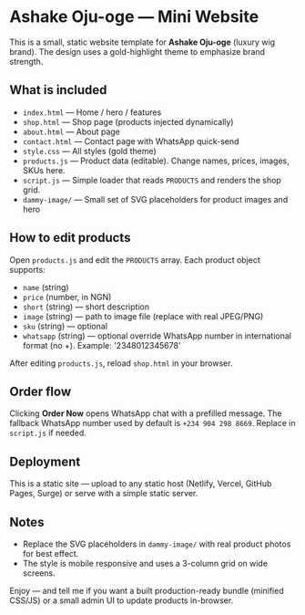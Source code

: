 # Ashake Oju-oge — Mini Website

This is a small, static website template for **Ashake Oju-oge** (luxury wig brand). The design uses a gold-highlight theme to emphasize brand strength.

## What is included
- `index.html` — Home / hero / features
- `shop.html` — Shop page (products injected dynamically)
- `about.html` — About page
- `contact.html` — Contact page with WhatsApp quick-send
- `style.css` — All styles (gold theme)
- `products.js` — Product data (editable). Change names, prices, images, SKUs here.
- `script.js` — Simple loader that reads `PRODUCTS` and renders the shop grid.
- `dammy-image/` — Small set of SVG placeholders for product images and hero

## How to edit products
Open `products.js` and edit the `PRODUCTS` array. Each product object supports:
- `name` (string)
- `price` (number, in NGN)
- `short` (string) — short description
- `image` (string) — path to image file (replace with real JPEG/PNG)
- `sku` (string) — optional
- `whatsapp` (string) — optional override WhatsApp number in international format (no +). Example: '2348012345678'

After editing `products.js`, reload `shop.html` in your browser.

## Order flow
Clicking **Order Now** opens WhatsApp chat with a prefilled message. The fallback WhatsApp number used by default is `+234 904 298 8669`. Replace in `script.js` if needed.

## Deployment
This is a static site — upload to any static host (Netlify, Vercel, GitHub Pages, Surge) or serve with a simple static server.

## Notes
- Replace the SVG placeholders in `dammy-image/` with real product photos for best effect.
- The style is mobile responsive and uses a 3-column grid on wide screens.

Enjoy — and tell me if you want a built production-ready bundle (minified CSS/JS) or a small admin UI to update products in-browser.
